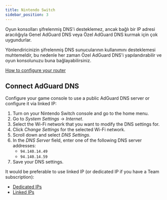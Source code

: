 ```yaml
---
title: Nintendo Switch
sidebar_position: 3
---
```


Oyun konsolları şifrelenmiş DNS'i desteklemez, ancak bağlı bir IP adresi aracılığıyla Genel AdGuard DNS veya Özel AdGuard DNS kurmak için çok uygundurlar.

Yönlendiricinizin şifrelenmiş DNS sunucularının kullanımını desteklemesi muhtemeldir, bu nedenle her zaman Özel AdGuard DNS'i yapılandırabilir ve oyun konsolunuzu buna bağlayabilirsiniz.

[How to configure your router](/private-dns/connect-devices/routers/routers.md)

## Connect AdGuard DNS

Configure your game console to use a public AdGuard DNS server or configure it via linked IP:

1. Turn on your Nintendo Switch console and go to the home menu.
2. Go to _System Settings_ → _Internet_.
3. Select the Wi-Fi network that you want to modify the DNS settings for.
4. Click _Change Settings_ for the selected Wi-Fi network.
5. Scroll down and select _DNS Settings_.
6. In the _DNS Server_ field, enter one of the following DNS server addresses:
   - `94.140.14.49`
   - `94.140.14.59`
7. Save your DNS settings.

It would be preferable to use linked IP (or dedicated IP if you have a Team subscription):

- [Dedicated IPs](/private-dns/connect-devices/other-options/dedicated-ip.md)
- [Linked IPs](/private-dns/connect-devices/other-options/linked-ip.md)
